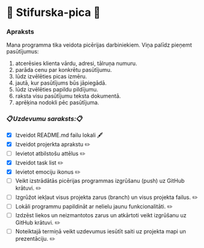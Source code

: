# :pizza: Stifurska-pica :pizza:
### Apraksts
Mana programma tika veidota picērijas darbiniekiem.
Viņa palīdz pieņemt pasūtījumus:
1. atcerēsies klienta vārdu, adresi, tālruņa numuru.
2. parāda cenu par konkrētu pasūtījumu.
3. lūdz izvēlēties picas izmēru.
4. jautā, kur pasūtījums būs jāpiegādā.
5. lūdz izvēlēties papildu pildījumu.
6. raksta visu pasūtījumu teksta dokumentā.
7. aprēķina nodokli pēc pasūtījuma.
### :clipboard:*Uzdevumu saraksts:*:clipboard:
- [x] Izveidot README.md failu lokali :fountain_pen:
- [x] Izveidot projerkta aprakstu :pencil2:
- [ ] Ievietot atbilstošu attēlus :pencil2:
- [x] Izveidot task list :pencil2:
- [x] Ievietot emociju ikonus :pencil2:
- [ ] Veikt izstrādātās picērijas programmas izgrūšanu (push) uz GitHub krātuvi. :pencil2:
- [ ] Izgrūžot iekļaut visus projekta zarus (branch) un visus projekta failus. :pencil2:
- [ ] Lokāli programmu papildināt ar nelielu jaunu funkcionalitāti. :pencil2:
- [ ] Izdzēst liekos un neizmantotos zarus un atkārtoti veikt izgrūšanu uz GitHub krātuvi. :pencil2:
- [ ] Noteiktajā termiņā veikt uzdevumus iesūtīt saiti uz projekta mapi un prezentāciju. :pencil2: